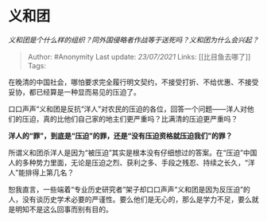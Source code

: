 # 义和团
*义和团是个什么样的组织？同外国侵略者作战等于送死吗？义和团为什么会兴起？*

> Author: #Anonymity
Last update: *23/07/2021* 
Links: [[比目鱼去哪了]]
Tags:  

在晚清的中国社会，哪怕要求完全履行明文契约，不接受打折、不给优惠、不接受妥协，都已经算是一种显而易见的压迫了。

口口声声“义和团是反抗“洋人”对农民的压迫的各位，回答一个问题——洋人对他们的压迫，真的比他们自己家的地主们更严重吗？比满清的压迫更严重吗？

**洋人的“罪”，到底是“压迫”的罪，还是“没有压迫资格就压迫我们”的罪？**

所谓义和团杀洋人是因为“被压迫”其实是根本没有仔细想过的答案。在“压迫”中国人的多种势力里面，无论是压迫之烈、获利之多、手段之残忍、持续之长久，“洋人”能排得上第几名？

恕我直言，一些端着“专业历史研究者”架子却口口声声“义和团是因为反压迫”的人，没有谈历史学术必要的严谨性。要么他们是无心的，那么是学力不足，要么就是明知不是这么回事而别有目的。



